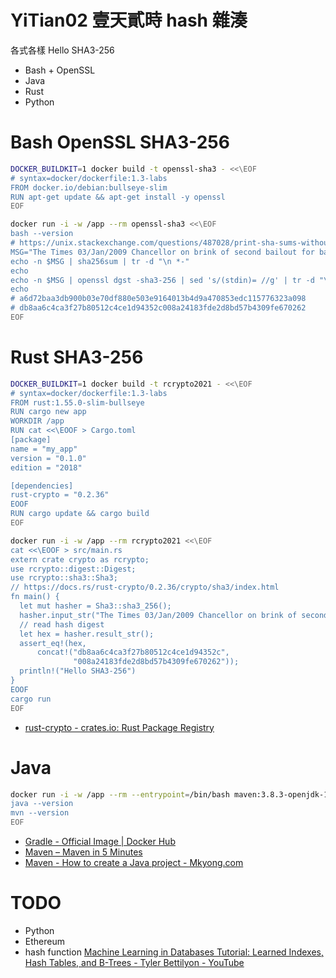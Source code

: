 # YiTian02 壹天貳時 hash 雜湊

各式各樣 Hello SHA3-256

- Bash + OpenSSL
- Java
- Rust
- Python

# Bash OpenSSL SHA3-256

```sh
DOCKER_BUILDKIT=1 docker build -t openssl-sha3 - <<\EOF
# syntax=docker/dockerfile:1.3-labs
FROM docker.io/debian:bullseye-slim
RUN apt-get update && apt-get install -y openssl
EOF

docker run -i -w /app --rm openssl-sha3 <<\EOF
bash --version
# https://unix.stackexchange.com/questions/487028/print-sha-sums-without-at-the-end
MSG="The Times 03/Jan/2009 Chancellor on brink of second bailout for banks"
echo -n $MSG | sha256sum | tr -d "\n *-"
echo
echo -n $MSG | openssl dgst -sha3-256 | sed 's/(stdin)= //g' | tr -d "\n"
echo
# a6d72baa3db900b03e70df880e503e9164013b4d9a470853edc115776323a098
# db8aa6c4ca3f27b80512c4ce1d94352c008a24183fde2d8bd57b4309fe670262
EOF
```


# Rust SHA3-256

```sh
DOCKER_BUILDKIT=1 docker build -t rcrypto2021 - <<\EOF
# syntax=docker/dockerfile:1.3-labs
FROM rust:1.55.0-slim-bullseye
RUN cargo new app
WORKDIR /app
RUN cat <<\EOOF > Cargo.toml
[package]
name = "my_app"
version = "0.1.0"
edition = "2018"

[dependencies]
rust-crypto = "0.2.36"
EOOF
RUN cargo update && cargo build
EOF

docker run -i -w /app --rm rcrypto2021 <<\EOF
cat <<\EOOF > src/main.rs
extern crate crypto as rcrypto;
use rcrypto::digest::Digest;
use rcrypto::sha3::Sha3;
// https://docs.rs/rust-crypto/0.2.36/crypto/sha3/index.html
fn main() {
  let mut hasher = Sha3::sha3_256();
  hasher.input_str("The Times 03/Jan/2009 Chancellor on brink of second bailout for banks");
  // read hash digest
  let hex = hasher.result_str();
  assert_eq!(hex, 
      concat!("db8aa6c4ca3f27b80512c4ce1d94352c",
              "008a24183fde2d8bd57b4309fe670262"));
  println!("Hello SHA3-256")
}
EOOF
cargo run
EOF
```

- [rust-crypto - crates.io: Rust Package Registry](https://crates.io/crates/rust-crypto)


# Java

```sh
docker run -i -w /app --rm --entrypoint=/bin/bash maven:3.8.3-openjdk-11 <<\EOF
java --version
mvn --version
EOF
```

- [Gradle - Official Image | Docker Hub](https://hub.docker.com/_/gradle)
- [Maven – Maven in 5 Minutes](https://maven.apache.org/guides/getting-started/maven-in-five-minutes.html)
- [Maven - How to create a Java project - Mkyong.com](https://mkyong.com/maven/how-to-create-a-java-project-with-maven/)


# TODO

- Python
- Ethereum
- hash function [Machine Learning in Databases Tutorial: Learned Indexes, Hash Tables, and B-Trees - Tyler Bettilyon - YouTube](https://www.youtube.com/watch?v=o1bN3gryKaw&t=1144s)